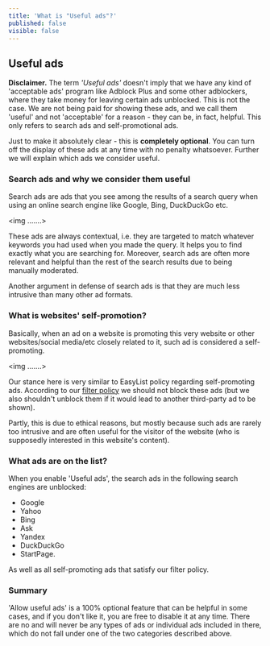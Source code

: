 ```yaml
---
title: 'What is "Useful ads"?'
published: false
visible: false
---
```


## Useful ads

**Disclaimer.** The term *'Useful ads'* doesn't imply that we have any kind of 'acceptable ads' program like Adblock Plus and some other adblockers, where they take money for leaving certain ads unblocked. This is not the case. We are not being paid for showing these ads, and we call them 'useful' and not 'acceptable' for a reason - they can be, in fact, helpful. This only refers to search ads and self-promotional ads.

Just to make it absolutely clear - this is **completely optional**. You can turn off the display of these ads at any time with no penalty whatsoever. Further we will explain which ads we consider useful.

### Search ads and why we consider them useful

Search ads are ads that you see among the results of a search query when using an online search engine like Google, Bing, DuckDuckGo etc. 

<img .......>

These ads are always contextual, i.e. they are targeted to match whatever keywords you had used when you made the query. It helps you to find exactly what you are searching for. Moreover, search ads are often more relevant and helpful than the rest of the search results due to being manually moderated.  

Another argument in defense of search ads is that they are much less intrusive than many other ad formats.

### What is websites' self-promotion?

Basically, when an ad on a website is promoting this very website or other websites/social media/etc closely related to it, such ad is considered a self-promoting.

<img .......>

Our stance here is very similar to EasyList policy regarding self-promoting ads. According to our [filter policy](https://kb.adguard.com/general/adguard-filter-policy) we should not block these ads (but we also shouldn't unblock them if it would lead to another third-party ad to be shown).

Partly, this is due to ethical reasons, but mostly because such ads are rarely too intrusive and are often useful for the visitor of the website (who is supposedly interested in this website's content). 

### What ads are on the list?

When you enable 'Useful ads', the search ads in the following search engines are unblocked:

* Google
* Yahoo
* Bing
* Ask
* Yandex
* DuckDuckGo
* StartPage.

As well as all self-promoting ads that satisfy our filter policy.

### Summary

'Allow useful ads' is a 100% optional feature that can be helpful in some cases, and if you don't like it, you are free to disable it at any time. There are no and will never be any types of ads or individual ads included in there, which do not fall under one of the two categories described above.